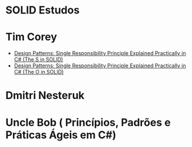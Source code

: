 
# SOLID Estudos

# Tim Corey
- [Design Patterns: Single Responsibility Principle Explained Practically in C# (The S in SOLID)](https://www.youtube.com/watch?v=VFlk43QGEgc&t=2261s)
- [Design Patterns: Single Responsibility Principle Explained Practically in C# (The O in SOLID)](https://www.youtube.com/watch?v=5RwhyZnVRS8)

# Dmitri Nesteruk

# Uncle Bob ( Princípios, Padrões e Práticas Ágeis em C#)











